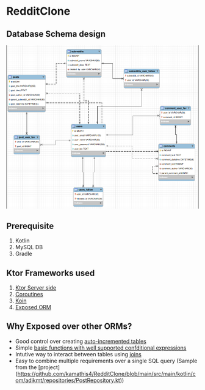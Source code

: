 # RedditClone


## Database Schema design
![DB design](RedditDbSchema.png)

## Prerequisite

1. Kotlin
2. MySQL DB
3. Gradle


## Ktor Frameworks used

1. [Ktor Server side](https://ktor.io/docs)
2. [Coroutines](https://kotlinlang.org/docs/coroutines-overview.html)
3. [Koin](https://insert-koin.io/)
4. [Exposed ORM](https://github.com/JetBrains/Exposed)

## Why Exposed over other ORMs?

- Good control over creating [auto-incremented tables](https://github.com/JetBrains/Exposed/wiki/DSL#overview)
- Simple [basic functions with well supported confditional expressions](https://github.com/JetBrains/Exposed/wiki/DSL#basic-crud-operations)
- Intutive way to interact between tables using [joins](https://github.com/JetBrains/Exposed/wiki/DSL#join)
- Easy to combine multiple requirements over a single SQL query (Sample from the [project] (https://github.com/kamathis4/RedditClone/blob/main/src/main/kotlin/com/adikmt/repositories/PostRepository.kt))
